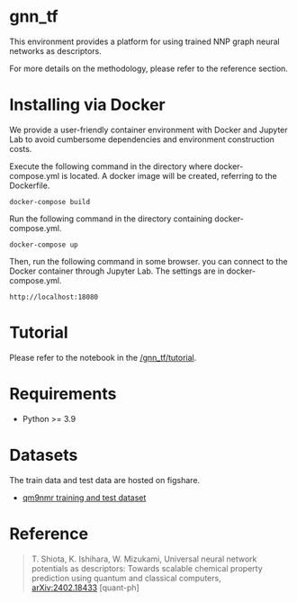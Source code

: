 # gnn_tf

This environment provides a platform for using trained NNP graph neural networks as descriptors. 

For more details on the methodology, please refer to the reference section.

# Installing via Docker

We provide a user-friendly container environment with Docker and Jupyter Lab to avoid cumbersome dependencies and environment construction costs.

Execute the following command in the directory where docker-compose.yml is located.
A docker image will be created, referring to the Dockerfile.
```
docker-compose build
```

Run the following command in the directory containing docker-compose.yml.
```
docker-compose up
```

Then, run the following command in some browser. you can connect to the Docker container through Jupyter Lab. The settings are in docker-compose.yml.
```
http://localhost:18080
``` 

# Tutorial 

Please refer to the notebook in the [/gnn_tf/tutorial](https://github.com/TShiotaSS/gnn_tf/blob/main/tutorial/1_generate_m3gnet_descriptor/m3gnet_gnntf_generator.ipynb).

# Requirements
- Python >= 3.9

# Datasets
The train data and test data are hosted on figshare.
- [qm9nmr training and test dataset](https://figshare.com/account/projects/199786/articles/25484068)
# Reference 

> T. Shiota, K. Ishihara, W. Mizukami, Universal neural network potentials as descriptors: Towards scalable chemical property prediction using quantum and classical computers,[<br>arXiv:2402.18433](https://arxiv.org/abs/2402.18433) [quant-ph]


